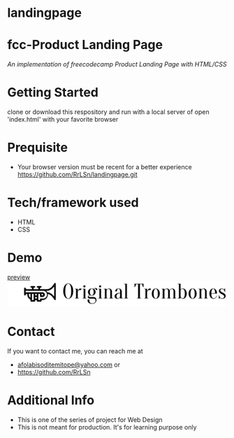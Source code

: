 # landingpage
# fcc-Product Landing Page
*An implementation of freecodecamp Product Landing Page with HTML/CSS*

# Getting Started
clone or download this respository and run with a local server of open 'index.html' with your favorite browser

# Prequisite
- Your browser version must be recent for a better experience 
https://github.com/RrLSn/landingpage.git

# Tech/framework used
- HTML
- CSS

# Demo
[preview](https://rawcdn.githack.com/RrLSn/landingpage/cee9bc0f7259b657f514f206b25f38760f6ab8d5/index.html)
![screenshot](./media/logo.png)

# Contact
If you want to contact me, you can reach me at 
- afolabisoditemitope@yahoo.com or 
- https://github.com/RrLSn

# Additional Info
- This is one of the series of project for Web Design
- This is not meant for production. It's for learning purpose only
